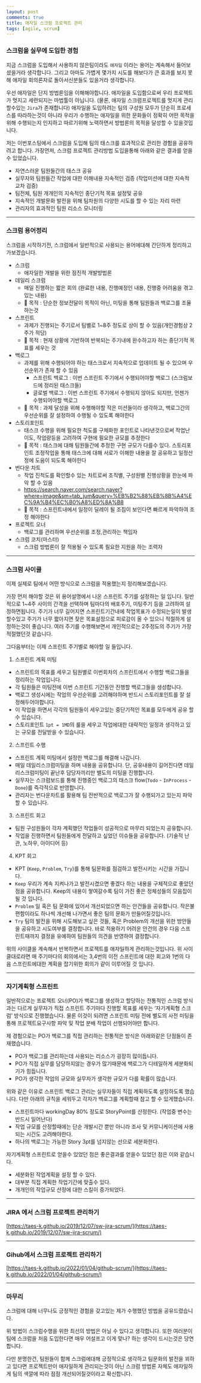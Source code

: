 ```yaml
---
layout: post
comments: true
title: 애자일 스크럼 프로젝트 관리
tags: [agile, scrum]
---
```


### 스크럼을 실무에 도입한 경험 

지금 스크럼을 도입해서 사용하지 않은팀이라도  `애자일` 이라는 용어는 계속해서 들어보셨을거라 생각합니다. 그리고 아마도 가볍게 몇가지 시도를 해보다가 큰 효과를 보지 못해 애자일 회의론자로 돌아서신분들도 있을거라 생각합니다. 

우선 애자일은 단지 방법론임을 이해해야합니다. 애자일을 도입함으로써 우리 프로젝트가 멋지고 세련되지는 마법툴이 아닙니다. (물론, 애자일 스크럼프로젝트를 멋지게 관리할수있는 `Jira`가 존재합니다) 애자일을 도입하려는 팀의 구성원 모두가 단순히 프로세스를 따라하는것이 아니라 우리가 수행하는 애자일을 위한 문화들이 정확히 어떤 목적을 위해 수행되는지 인지하고 따르기위해 노력하면서 방법론의 목적을 달성할 수 있을것입니다. 

저는 이번포스팅에서 스크럼을 도입해 팀의 태스크를 효과적으로 관리한 경험을 공유하려고 합니다. 가장먼저, 스크럼 프로젝트 관리방법 도입을통해 아래와 같은 결과를 얻을 수 있었습니다.

- 자연스러운 팀원들간의 태스크 공유
- 실무자와 팀원들간 작업에 대한 이해내용 지속적인  검증 (작업미션에 대한 지속적 교차 검증)
- 팀전체, 팀원 개개인의 지속적인 중단기적 목표 설정및 공유
- 지속적인 개발문화 발전을 위해 팀차원의 다양한 시도를 할 수 있는 자리 마련
- 관리자의 효과적인 팀원 리소스 모니터링

---

### 스크럼 용어정리

스크럼을 시작하기전, 스크럼에서 일반적으로 사용되는 용어에대해 간단하게 정리하고 가보겠습니다.

- 스크럼
    - 애자일한 개발을 위한 점진적 개발방법론
- 데일리 스크럼
    - 매일 진행하는 짧은 회의 (완료한 내용, 진행예정인 내용, 진행중 어려움을 겪고있는 내용)
    - 🌟 목적 : 단순한 정보전달이 목적이 아닌, 미팅을 통해 팀원들과 백로그를 조율하는것
- 스프린트
    - 과제가 진행되는 주기로서 팀별로 1~8주 정도로 상이 할 수 있음(개인경험상 2주가 적당)
    - 🌟 목적 : 현재 상황에 기반하여 반복되는 주기내에 완수하고자 하는 중단기적 목표를 세우는 것
- 백로그
    - 과제를 위해 수행되어야 하는 태스크로서 지속적으로 업데이트 될 수 있으며 우선순위가 존재 할 수 있음
        - 스프린트 백로그 : 이번 스프린트 주기에서 수행되어야할 백로그 (스크럼보드에 정리된 태스크들)
        - 글로벌 백로그 : 이번 스프린트 주기에서 수행되지 않아도 되지만, 언젠가 수행되어야할 백로그
    - 🌟 목적 : 과제 달성을 위해 수행해야할 작은 미션들이라 생각하고, 백로그간의 우선순위를 잘 설정하여 수행될 수 있도록 해야한다
- 스토리포인트
    - 태스크 수행을 위해 필요한 척도를 구체화한 포인트로 나타낸것으로써 작업난이도, 작업량등을 고려하여 구현에 필요한 규모를 추정한다
    - 🌟 목적 : 태스크에 대해 팀원들간에 추정한 구현 규모가 다를수 있다. 스토리포인트 조정작업을 통해 태스크에 대해 서로가 이해한 내용을 잘 공유하고 일정산정에 도움이 되도록 해야한다
- 번다운 차트
    - 작업 진척도를 확인할수 있는 차트로써 조직별, 구성원별 진행상황을 한눈에 파악 할 수 있음
    - https://search.naver.com/search.naver?where=image&sm=tab_jum&query=%EB%B2%88%EB%8B%A4%EC%9A%B4%EC%B0%A8%ED%8A%B8
    - 🌟 목적 : 스프린트내에서 일정이 딜레이 될 조짐이 보인다면 빠르게 파악하여 조정 해야한다
- 프로젝트 오너
    - 백로그를 관리하며 우선순위를 조정,관리하는 책임자
- 스크럼 코치(마스터)
    - 스크럼 방법론이 잘 적용될 수 있도록 필요한 지원을 하는 조력자

---

### 스크럼 사이클

이제 실제로 팀에서 어떤 방식으로 스크럼을 적용했는지 정리해보겠습니다. 

가장 먼저 해야할 것은 위 용어설명에서 나온 스프린트 주기를 설정하는 일 입니다. 일반적으로 1~4주 사이의 간격을 선택하며 팀마다의 배포주기, 미팅주기 등을 고려하여 설정하면됩니다. 
주기가 너무 길어지면 스프린트기간내에 작업목표가 수정되는일이 발생할수있고 주기가 너무 짧아지면 잦은 목표설정으로 피로감이 올 수 있으니 적절하게 설정하는것이 좋습니다. 여러 주기를 수행해보면서 개인적으로는 2주정도의 주기가 가장 적절했던것 같습니다.

그다음부터는 이제 스프린트 주기별로 해야할 일 들입니다.

1. 스프린트 계획 미팅
- 스프린트의 목표를 세우고 팀원별로 이번회차의 스프린트에서 수행할 백로그들을 정리하는 작업입니다. 
- 각 팀원들은 미팅전에 이번 스프린트 기간동안 진행할 백로그들을 생성합니다.
- 백로그 생성시에는 작업의 우선순위를 고려해야하며 반드시 스토리포인트를 잘 설정해두어야합니다.
- 이 작업을 하면서 각각의 팀원들이 세우고있는 중단기적인 목표를 모두에게 공유 할 수 있습니다. 
- 스토리포인트 `1pt = 1MD`의 룰을 세우고 작업에대한 대략적인 일정과 생각하고 있는 규모를 전달받을 수 있습니다.

2. 스프린트 수행
- 스프린트 계획 미팅에서 설정한 백로그를 해결해 나갑니다.
- 매일 데일리스크럼미팅을 하며 내용을 공유합니다. 단, 공유내용이 길어진다면 데일리스크럼미팅이 끝난후  담당자끼리만 별도의 미팅을 진행합니다.
- 실무자는 스크럼보드를 통해 진행중인 백로그의 태스크 flow(`Todo` - `InProcess` - `Done`)를 즉각적으로 반영합니다.
- 관리자는 번다운차트를 활용해 팀 전반적으로 백로그가 잘 수행되가고 있는지 파악 할 수 있습니다.

3. 스프린트 회고
- 팀원 구성원들이 각자 계획했던 작업들이 성공적으로 마무리 되었는지 공유합니다.
- 작업을 진행하면서 팀원들에게 전달하고 싶었던 이슈들을 공유합니다. (기술적 난관, 노하우, 아이디어 등)

4. KPT 회고
- KPT (`Keep`, `Problem`, `Try`)를 통해 팀문화를 점검하고 발전시키는 시간을 가집니다.
- `Keep` 우리가 계속 지켜나가고 발전시켰으면 좋겠다 하는 내용을 구체적으로 좋았던점을 공유합니다. Keep의 내용이 쌓여갈수록 팀이 가진 좋은 정체성들의 모음집이 될 것 입니다. 
- `Problem` 일 혹은 팀 문화에 있어서 개선되었으면 하는 안건들을 공유합니다. 작은불편함이라도 하나씩 개선해 나가면서 좋은 팀의 문화가 만들어질것입니다.
- `Try` 팀의 발전을 위해 시도해보고 싶은 것들, 혹은 Problem의 개선을 위한 방안들을 공유하고 시도여부를 결정합니다. 바로 적용하기 어려운 안건의 경우 다음 스프린트때까지 결정을 유예하여 팀원들의 의견을 반영하여 결정합니다.

위의 사이클을 계속해서 반복하면서 프로젝트를 애자일하게 관리하는것입니다. 위 사이클대로라면 매 주기마다의 회의에서는 3,4번의 이전 스프린트에 대한 회고와 1번의 다음 스프린트에대한 계획을 잡기위한 회의가 같이 이루어질 것 입니다.

---

### 자기계획형 스프린트

일반적으로는 프로젝트 오너(PO)가 백로그를 생성하고 할당하는 전통적인 스크럼 방식과는 다르게 실무자가 직접 스프린트 주기마다 진행할 목표를 세우는 ‘자기계획형 스크럼’ 방식으로 진행했습니다. 
물론 이것이 되려면 스프린트 미팅 전에 별도의 사전 미팅을 통해 프로젝트요구사항 파악 및 작업 분배 작업이 선행되어야만 합니다.

제 경험으로는 PO가 백로그를 직접 관리하는 전통적은 방식은 아래와같은 단점들이 존재했습니다.

- PO가 백로그를 관리하는데 사용되는 리소스가 굉장히 많이듭니다.
- PO가 직접 실무를 담당하지않는 경우가 많기때문에 백로그가 디테일하게 세분화되기가 힘듭니다.
- PO가 생각한 작업의 규모와 실무자가 생각한 규모가 다를 확률이 많습니다.

위와 같은 이유로 스프린트 백로그 관리는 실무자들이 직접 계획하도록 설정하도록 했습니다. 다만 아래의 규칙을 세워두고 각자가 백로그를 계획할때 참고 할 수 있게했습니다.

- 스프린트마다 workingDay 80% 정도로 StoryPoint를 산정한다. (작업중 변수는 반드시 일어난다)
- 작업 규모를 산정할때에는 단순 개발시간 뿐만 아니라 조사 및 커뮤니케이션에 사용되는 시간도 고려해야한다.
- 하나의 백로그는 가능한 Story 3pt를 넘지않는 선으로 세분화한다.

 

자기계획형 스프린트로 얻을수 있었던 점은 좋은결과를 얻을수 있었던 점은 이와 같습니다.

- 세분화된 작업계획을 설정 할 수 있다.
- 대부분 직접 계획한 작업기간에 맞출수 있다.
- 개개인의 작업규모 산정에 대한 스킬이 증가되었다.

---

### JIRA 에서 스크럼 프로젝트 관리하기

[https://taes-k.github.io/2019/12/07/sw-jira-scrum/](https://taes-k.github.io/2019/12/07/sw-jira-scrum/)

---

### Gihub에서 스크럼 프로젝트 관리하기

[https://taes-k.github.io/2022/01/04/github-scrum/](https://taes-k.github.io/2022/01/04/github-scrum/)

---

### 마무리

스크럼에 대해 너무나도 긍정적인 경험을 갖고있는 제가 수행했던 방법을 공유드렸습니다. 

위 방법이 스크럼수행을 위한 최선의 방법은 아닐 수 있다고 생각합니다. 또한 여러분이 팀에 스크럼을 처음 도입한다면 매우 어설프고 이게 맞나? 하는 생각이 드시는것은 당연합니다. 

다만 분명한건, 팀원들이 함께 스크럼에대해 긍정적으로 생각하고 팀문화의 발전을 꾀하고 있다면 프로젝트만이 애자일하게 관리되는것이 아닌 스크럼 방법론 자체도 애자일하게 팀의 색깔에 따라 점점 개선되어질것이라고 확신합니다.